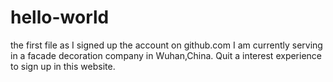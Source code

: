 # hello-world
the first file as I signed up the account on github.com
I am currently serving in a facade decoration company in Wuhan,China. Quit a interest experience to sign up in this website.

